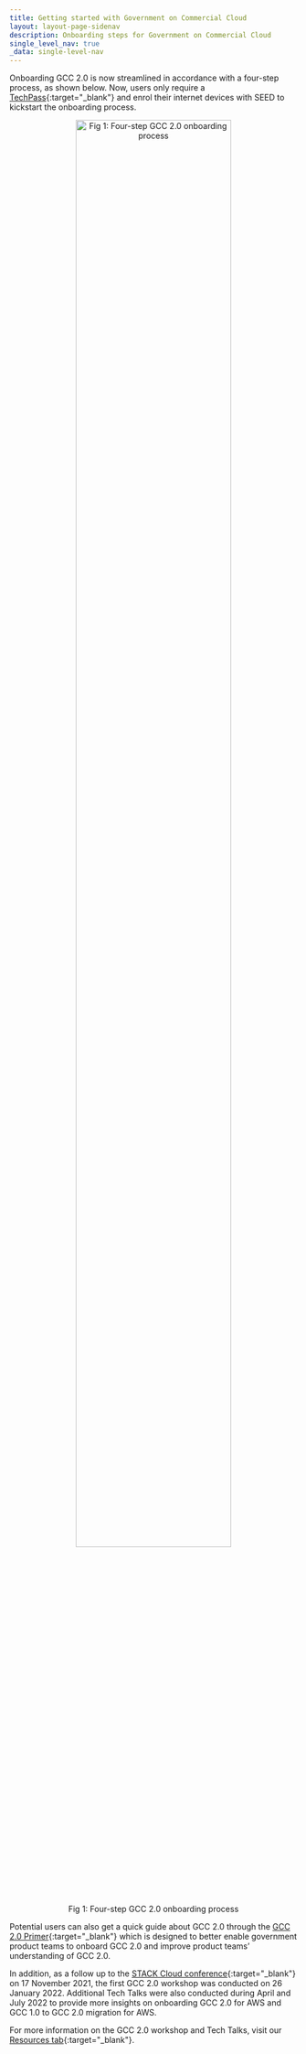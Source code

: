 ```yaml
---
title: Getting started with Government on Commercial Cloud
layout: layout-page-sidenav
description: Onboarding steps for Government on Commercial Cloud
single_level_nav: true
_data: single-level-nav
---
```


Onboarding GCC 2.0 is now streamlined in accordance with a four-step process, as shown below. Now, users only require a [TechPass](https://www.developer.tech.gov.sg/products/categories/digital-identity/techpass/overview.html){:target="_blank"} and enrol their internet devices with SEED to kickstart the onboarding process. 

<figure style="text-align: center">
  <img
    src="/assets/img/GCC2.0-OnboardingProcess.png" width="80%" height="80%" 
    alt="Fig 1: Four-step GCC 2.0 onboarding process"
  />
  <figcaption>Fig 1: Four-step GCC 2.0 onboarding process</figcaption>
</figure>

Potential users can also get a quick guide about GCC 2.0 through the [GCC 2.0 Primer](https://docs.developer.tech.gov.sg/docs/gcc-20-primer/){:target="_blank"} which is designed to better enable government product teams to onboard GCC 2.0 and improve product teams’ understanding of GCC 2.0. 

In addition, as a follow up to the [STACK Cloud conference](https://www.developer.tech.gov.sg/communities/events/stack-x-cloud-2021){:target="_blank"} on 17 November 2021, the first GCC 2.0 workshop was conducted on 26 January 2022. Additional Tech Talks were also conducted during April and July 2022 to provide more insights on onboarding GCC 2.0 for AWS and GCC 1.0 to GCC 2.0 migration for AWS. 

For more information on the GCC 2.0 workshop and Tech Talks, visit our [Resources tab](https://www.developer.tech.gov.sg/products/categories/infrastructure-and-hosting/government-on-commercial-cloud/resources.html){:target="_blank"}.


